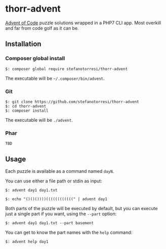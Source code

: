 # thorr-advent
[Advent of Code](http://adventofcode.com/) puzzle solutions wrapped in a PHP7 CLI app.
Most overkill and far from code golf as it can be.

## Installation

### Composer global install

```shell
$: composer global require stefanotorresi/thorr-advent
```

The executable will be `~/.composer/bin/advent`.

### Git

```shell
$: git clone https://github.com/stefanotorresi/thorr-advent
$: cd thorr-advent
$: composer install
```

The executable will be `./advent`.

### Phar
`TBD`

## Usage

Each puzzle is available as a command named `dayN`.

You can use either a file path or stdin as input:  
```shell
$: advent day1 day1.txt
```

```shell
$: echo "()()())))((((((((((((" | advent day1
```

Both parts of the puzzle will be executed by default, but you can execute just a single part if you want, 
using the `--part` option:
```shell
$: advent day1 day1.txt --part basement
```

You can get to know the part names with the `help` command:
```shell
$: advent help day1
```
